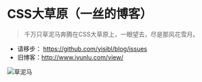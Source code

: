 # CSS大草原（一丝的博客）

>千万只草泥马奔腾在CSS大草原上，一眼望去，尽是那风花雪月。

* 请移步： https://github.com/yisibl/blog/issues 
* 旧博客：http://www.iyunlu.com/view/

![草泥马](http://img.25pp.com/uploadfile/bizhi/iphone4/2013/0920/20130920111838397_3g.jpg)

